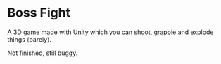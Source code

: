 # Boss Fight
A 3D game made with Unity which you can shoot, grapple and explode things (barely).

Not finished, still buggy.
